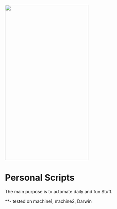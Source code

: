 <img src="https://media.giphy.com/media/VGQrJZNBkwLosBKKOK/giphy.gif" width="268" height="500"/>

# Personal Scripts

The main purpose is to automate daily and fun Stuff.


**- tested on machine1, machine2, Darwin
